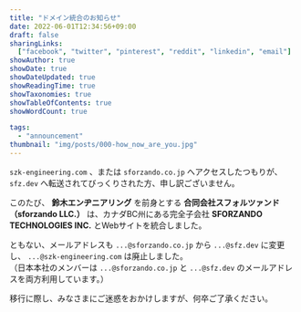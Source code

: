 ```yaml
---
title: "ドメイン統合のお知らせ"
date: 2022-06-01T12:34:56+09:00
draft: false
sharingLinks:
  ["facebook", "twitter", "pinterest", "reddit", "linkedin", "email"]
showAuthor: true
showDate: true
showDateUpdated: true
showReadingTime: true
showTaxonomies: true
showTableOfContents: true
showWordCount: true

tags:
  - "announcement"
thumbnail: "img/posts/000-how_now_are_you.jpg"
---
```


`szk-engineering.com` 、または `sforzando.co.jp` へアクセスしたつもりが、
`sfz.dev` へ転送されてびっくりされた方、申し訳ございません。

このたび、 **鈴木エンヂニアリング** を前身とする **合同会社スフォルツァンド（sforzando LLC.）** は、カナダBC州にある完全子会社 **SFORZANDO TECHNOLOGIES INC.** とWebサイトを統合しました。

ともない、メールアドレスも `...@sforzando.co.jp` から `...@sfz.dev` に変更し、 `...@szk-engineering.com` は廃止しました。  
（日本本社のメンバーは `...@sforzando.co.jp` と `...@sfz.dev` のメールアドレスを両方利用しています。）

移行に際し、みなさまにご迷惑をおかけしますが、何卒ご了承ください。
